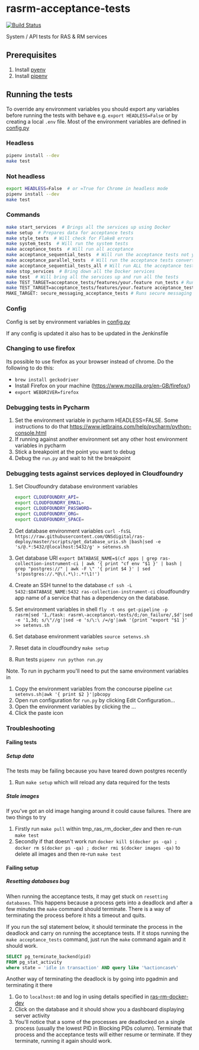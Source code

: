# rasrm-acceptance-tests

[![Build Status](https://travis-ci.org/ONSdigital/rasrm-acceptance-tests.svg?branch=master)](https://travis-ci.org/ONSdigital/rasrm-acceptance-tests)

System / API tests for RAS & RM services

## Prerequisites

1. Install [pyenv](https://github.com/pyenv/pyenv)
1. Install [pipenv](https://github.com/pypa/pipenv)

## Running the tests

To override any environment variables you should export any variables before running the tests with behave e.g. `export HEADLESS=False` or by creating a local `.env` file. Most of the environment variables are defined in [config.py](config.py)

### Headless

```bash
pipenv install --dev
make test
```

### Not headless

```bash
export HEADLESS=False  # or =True for Chrome in headless mode
pipenv install --dev
make test
```

### Commands

```bash
make start_services  # Brings all the services up using Docker
make setup  # Prepares data for acceptance tests
make style_tests  # Will check for Flake8 errors
make system_tests  # Will run the system tests
make acceptance_tests  # Will run all acceptance
make acceptance_sequential_tests  # Will run the acceptance tests not yet converted to run in parallel
make acceptance_parallel_tests  # Will run the acceptance tests converted to run in parallel
make acceptance_sequential_tests_all # Will run ALL the acceptance tests, sequentially, in case of race condition or load/contention failures with parallel tests
make stop_services  # Bring down all the Docker services
make test  # Will bring all the services up and run all the tests
make TEST_TARGET=acceptance_tests/features/your.feature run_tests # Runs a single feature file WITHOUT 'make setup' first
make TEST_TARGET=acceptance_tests/features/your.feature acceptance_tests # Runs a single feature file WITH 'make setup' first
MAKE_TARGET: secure_messaging_acceptance_tests # Runs secure messaging tests
```

### Config

Config is set by environment variables in [config.py](config.py)

If any config is updated it also has to be updated in the Jenkinsfile

### Changing to use firefox

Its possible to use firefox as your browser instead of chrome.  Do the following to do this:

- `brew install geckodriver`
- Install Firefox on your machine (<https://www.mozilla.org/en-GB/firefox/>)
- `export WEBDRIVER=firefox`

### Debugging tests in Pycharm

1. Set the environment variable in pycharm HEADLESS=FALSE. Some instructions to do that <https://www.jetbrains.com/help/pycharm/python-console.html>
1. If running against another environment set any other host environment variables in pycharm
1. Stick a breakpoint at the point you want to debug
1. Debug the `run.py` and wait to hit the breakpoint

### Debugging tests against services deployed in Cloudfoundry

1. Set Cloudfoundry database environment variables

    ```bash
    export CLOUDFOUNDRY_API=
    export CLOUDFOUNDRY_EMAIL=
    export CLOUDFOUNDRY_PASSWORD=
    export CLOUDFOUNDRY_ORG=
    export CLOUDFOUNDRY_SPACE=
    ```

2. Get database environment variables `curl -fsSL  https://raw.githubusercontent.com/ONSdigital/ras-deploy/master/scripts/get_database_uris.sh |bash|sed -e 's/@.*:5432/@localhost:5432/g' > setenvs.sh`
3. Get database URI `export DATABASE_NAME=$(cf apps | grep ras-collection-instrument-ci | awk '{ print "cf env "$1 }' | bash | grep "postgres://" | awk -F \" '{ print $4 }' | sed 's!postgres://.*@\(.*\):.*!\1!')`
4. Create an SSH tunnel to the database `cf ssh -L 5432:$DATABASE_NAME:5432 ras-collection-instrument-ci`
cloudfoundry app name of a service that has a dependency on the database.
5. Set environment variables in shell `fly -t ons get-pipeline -p rasrm|sed '1,/task: rasrm\-acceptance\-tests/d;/on_failure/,$d'|sed -e '1,3d; s/\"//g'|sed -e 's/\:\ /=/g'|awk '{print "export "$1 }' >> setenvs.sh`
6. Set database environment variables `source setenvs.sh`
7. Reset data in cloudfoundry `make setup`
8. Run tests `pipenv run python run.py`

Note. To run in pycharm you'll need to put the same environment variables in

1. Copy the environment variables from the concourse pipeline `cat setenvs.sh|awk '{ print $2 }'|pbcopy`
1. Open run configuration for `run.py` by clicking Edit Configuration...
1. Open the environment variables by clicking the ...
1. Click the paste icon

### Troubleshooting

#### Failing tests

##### Setup data

The tests may be failing because you have teared down postgres recently

1. Run `make setup` which will reload any data required for the tests

##### Stale images

If you've got an old image hanging around it could cause failures. There are two things to try

1. Firstly run `make pull` within tmp_ras_rm_docker_dev and then re-run `make test`
2. Secondly if that doesn't work run `docker kill $(docker ps -qa) ; docker rm $(docker ps -qa) ; docker rmi $(docker images -qa)` to delete all images and then re-run `make test`

#### Failing setup

##### Resetting databases bug

When running the acceptance tests, it may get stuck on `resetting databases`. This happens because a process gets into a deadlock and after a few minutes the `make` command should terminate. There is a way of terminating
the process before it hits a timeout and quits.

If you run the sql statement below, it should terminate the process in the deadlock and carry on running the acceptance tests. If it stops running
the `make acceptance_tests` command, just run the `make` command again and it should work.

```sql
SELECT pg_terminate_backend(pid)
FROM pg_stat_activity
where state = 'idle in transaction' AND query like '%actioncase%'
```

Another way of terminating the deadlock is by going into pgadmin and terminating it there

1. Go to `localhost:80` and log in using details specified in [ras-rm-docker-dev](https://github.com/ONSdigital/ras-rm-docker-dev#pgadmin-4)
2. Click on the database and it should show you a dashboard displaying server activity
3. You'll notice that a some of the processes are deadlocked on a single process (usually the lowest PID in Blocking PIDs column). Terminate that process and the acceptance
tests will either resume or terminate. If they terminate, running it again should work.
